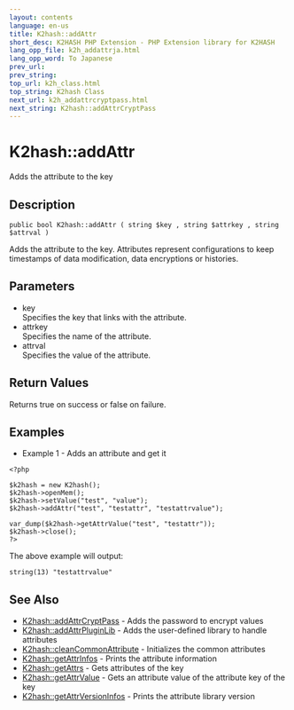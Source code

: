 ```yaml
---
layout: contents
language: en-us
title: K2hash::addAttr
short_desc: K2HASH PHP Extension - PHP Extension library for K2HASH
lang_opp_file: k2h_addattrja.html
lang_opp_word: To Japanese
prev_url: 
prev_string: 
top_url: k2h_class.html
top_string: K2hash Class
next_url: k2h_addattrcryptpass.html
next_string: K2hash::addAttrCryptPass
---
```


# K2hash::addAttr
Adds the attribute to the key

## Description
```
public bool K2hash::addAttr ( string $key , string $attrkey , string $attrval )
```
Adds the attribute to the key. Attributes represent configurations to keep timestamps of data modification, data encryptions or histories. 

## Parameters
- key  
Specifies the key that links with the attribute.
- attrkey  
Specifies the name of the attribute.
- attrval  
Specifies the value of the attribute.

## Return Values
Returns true on success or false on failure. 

## Examples
- Example 1 - Adds an attribute and get it
```
<?php

$k2hash = new K2hash();
$k2hash->openMem();
$k2hash->setValue("test", "value");
$k2hash->addAttr("test", "testattr", "testattrvalue");

var_dump($k2hash->getAttrValue("test", "testattr"));
$k2hash->close();
?>
```
The above example will output:
```
string(13) "testattrvalue"
```

## See Also
- [K2hash::addAttrCryptPass](k2h_addattrcryptpass.html) - Adds the password to encrypt values
- [K2hash::addAttrPluginLib](k2h_addattrpluginlib.html) - Adds the user-defined library to handle attributes
- [K2hash::cleanCommonAttribute](k2h_cleancommonattribute.html) - Initializes the common attributes
- [K2hash::getAttrInfos](k2h_getattrinfos.html) - Prints the attribute information
- [K2hash::getAttrs](k2h_getattrs.html) - Gets attributes of the key
- [K2hash::getAttrValue](k2h_getattrvalue.html) - Gets an attribute value of the attribute key of the key
- [K2hash::getAttrVersionInfos](k2h_getattrversioninfos.html) - Prints the attribute library version
